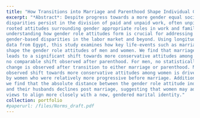 ```yaml
---
title: "How Transitions into Marriage and Parenthood Shape Individual Gender Role Attitudes: Evidence from Egypt (With Kajari Saha and Shraddha Yadav)"
excerpt: "*Abstract*: Despite progress towards a more gender equal society, substantial gender-based
disparities persist in the division of paid and unpaid work, often unpinned by deeply
rooted attitudes surrounding gender appropriate roles in work and family life. Therefore,
understanding how gender role attitudes form is crucial for addressing persistent
gender-based disparities in the labor market and beyond. Using longitudinal
data from Egypt, this study examines how key life-events such as marriage and parenthood
shape the gender role attitudes of men and women. We find that marriage
leads to a significant shift towards more conservative attitudes among women, with
no comparable shift observed after parenthood. For men, no statistically significant
change is observed after transition to either marriage or parenthood. Notably, the
observed shift towards more conservative attitudes among women is driven primarily
by women who were relatively more progressive before marriage. Additionally,
we find that the absolute distance between the gender role attitude index of women
and their husbands declines post marriage, suggesting that women may adjust their
views to align more closely with a new, gendered marital identity."
collection: portfolio
#paperurl: /files/Norms_draft.pdf
---
```

